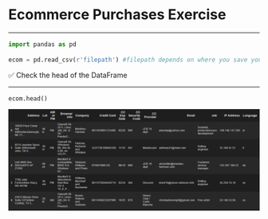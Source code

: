 # Ecommerce Purchases Exercise


<hr>



```python
import pandas as pd
```

```python
ecom = pd.read_csv(r'filepath') #filepath depends on where you save your csv file
```


✅ Check the head of the DataFrame

<hr>

```
ecom.head()
```
![ss](/Screenshot_7.png)


